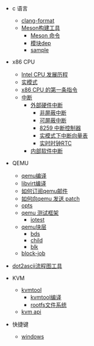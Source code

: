 * c 语言
  * [clang-format](c/clangd/format)
  * [Meson构建工具](c/meson/index)
    * [Meson 命令](c/meson/cmd)
    * [模块dep](c/meson/dep)
    * [sample](c/meson/sample)
* x86 CPU
  * [Intel CPU 发展历程](x86/index)
  * [实模式](x86/readmode)
  * [x86 CPU 的第一条指令](x86/first)
  * [中断](x86/interrupt/index)
    * [外部硬件中断](x86/interrupt/solid/index)
      * [非屏蔽中断]()
      * [可屏蔽中断]()
      * [8259 中断控制器]()
      * [实模式下中断向量表]()
      * [实时时钟RTC]()
    * [内部软件中断]()

* QEMU
  * [qemu编译](qemu/qemu-compile)
  * [libvirt编译](qemu/libvirt-compile)
  * [如何订阅qemu邮件](qemu/subscribe)
  * [如何向qemu 发送 patch](qemu/send-email)
  * [opts](qemu/opts)
  * [qemu 测试框架](qemu/test/index)
    * [iotest](qemu/test/iotest)
  * [qemu块层](qemu/block-layer/index)
    * [bds](qemu/block-layer/bds) 
    * [child](qemu/block-layer/child) 
    * [blk](qemu/block-layer/blk) 
  * [block-job](qemu/block-job/job)
  
* [dot2ascii流程图工具](dot2ascii)
  
* KVM
  * [kvmtool](kvm/kvmtool/index)
    * [kvmtool编译](kvm/kvmtool/build)
    * [rootfs文件系统](kvm/kvmtool/rootfs)
  * [kvm api](kvm/kvmapi)

* 快捷键
  * [windows](hot-key/windows)